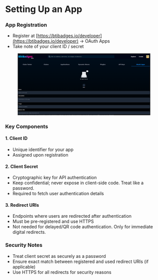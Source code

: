 # Setting Up an App

### App Registration

* Register at [https://btibadges.io/developer](https://btibadges.io/developer) -> OAuth Apps
* Take note of your client ID / secret

<figure><img src="../../.gitbook/assets/image.png" alt=""><figcaption></figcaption></figure>

### Key Components

#### 1. Client ID

* Unique identifier for your app
* Assigned upon registration

#### 2. Client Secret

* Cryptographic key for API authentication
* Keep confidential; never expose in client-side code. Treat like a password.
* Required to fetch user authentication details

#### 3. Redirect URIs

* Endpoints where users are redirected after authentication
* Must be pre-registered and use HTTPS
* Not needed for delayed/QR code authentication. Only for immediate digital redirects.

### Security Notes

* Treat client secret as securely as a password
* Ensure exact match between registered and used redirect URIs (if applicable)
* Use HTTPS for all redirects for security reasons
